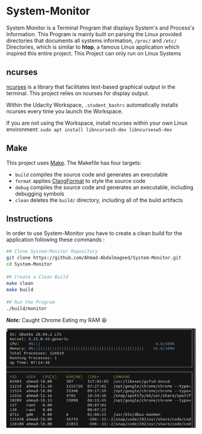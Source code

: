 # System-Monitor

System Monitor is a Terminal Program that displays System's and Process's Information. This Program is mainly built on parsing the Linux provided directories that documents all systems information, `/proc/` and `/etc/` Directories, which is similar to **htop**, a famous Linux application which inspired this entire project. This Project can only run on Linux Systems

## ncurses

[ncurses](https://www.gnu.org/software/ncurses/) is a library that facilitates text-based graphical output in the terminal. This project relies on ncurses for display output.

Within the Udacity Workspace, `.student_bashrc` automatically installs ncurses every time you launch the Workspace.

If you are not using the Workspace, install ncurses within your own Linux environment: `sudo apt install libncurses5-dev libncursesw5-dev`

## Make
This project uses [Make](https://www.gnu.org/software/make/). The Makefile has four targets:
* `build` compiles the source code and generates an executable
* `format` applies [ClangFormat](https://clang.llvm.org/docs/ClangFormat.html) to style the source code
* `debug` compiles the source code and generates an executable, including debugging symbols
* `clean` deletes the `build/` directory, including all of the build artifacts

## Instructions

In order to use System-Monitor you have to create a clean build for the application following these commands : 

``` sh
## Clone System-Monitor Repository
git clone https://github.com/Ahmad-Abdalmageed/System-Monitor.git
cd System-Monitor

## Create a Clean Build
make clean 
make build

## Run the Program 
./build/monitor
```

***Note:*** Caught Chrome Eating my RAM :laughing:

![monitor](images/monitor.jpeg)